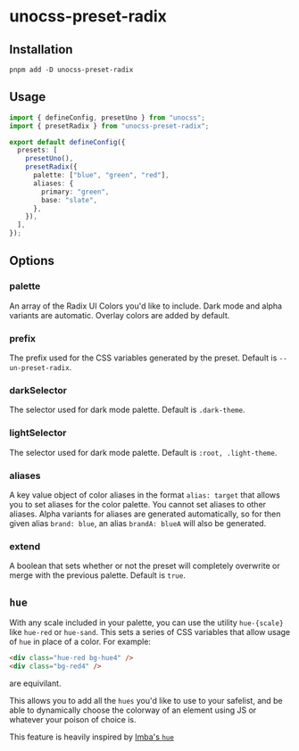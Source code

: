 # unocss-preset-radix

## Installation

```
pnpm add -D unocss-preset-radix
```

## Usage

```ts
import { defineConfig, presetUno } from "unocss";
import { presetRadix } from "unocss-preset-radix";

export default defineConfig({
  presets: [
    presetUno(),
    presetRadix({
      palette: ["blue", "green", "red"],
      aliases: {
        primary: "green",
        base: "slate",
      },
    }),
  ],
});
```

## Options

### palette

An array of the Radix UI Colors you'd like to include. Dark mode and alpha variants are automatic. Overlay colors are added by default.

### prefix

The prefix used for the CSS variables generated by the preset. Default is `--un-preset-radix`.

### darkSelector

The selector used for dark mode palette. Default is `.dark-theme`.

### lightSelector

The selector used for dark mode palette. Default is `:root, .light-theme`.

### aliases

A key value object of color aliases in the format `alias: target` that allows you to set aliases for the color palette. You cannot set aliases to other aliases. Alpha variants for aliases are generated automatically, so for then given alias `brand: blue`, an alias `brandA: blueA` will also be generated.

### extend

A boolean that sets whether or not the preset will completely overwrite or merge with the previous palette. Default is `true`.

## `hue`

With any scale included in your palette, you can use the utility `hue-{scale}` like `hue-red` or `hue-sand`. This sets a series of CSS variables that allow usage of `hue` in place of a color. For example:

```html
<div class="hue-red bg-hue4" />
<div class="bg-red4" />
```

are equivilant.

This allows you to add all the `hues` you'd like to use to your safelist, and be able to dynamically choose the colorway of an element using JS or whatever your poison of choice is.

This feature is heavily inspired by [Imba's `hue`](https://imba.io/docs/css/properties/hue)
